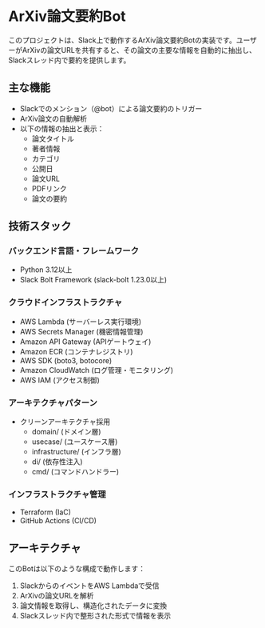 # ArXiv論文要約Bot

このプロジェクトは、Slack上で動作するArXiv論文要約Botの実装です。ユーザーがArXivの論文URLを共有すると、その論文の主要な情報を自動的に抽出し、Slackスレッド内で要約を提供します。

## 主な機能

- Slackでのメンション（@bot）による論文要約のトリガー
- ArXiv論文の自動解析
- 以下の情報の抽出と表示：
  - 論文タイトル
  - 著者情報
  - カテゴリ
  - 公開日
  - 論文URL
  - PDFリンク
  - 論文の要約

## 技術スタック

### バックエンド言語・フレームワーク
- Python 3.12以上
- Slack Bolt Framework (slack-bolt 1.23.0以上)

### クラウドインフラストラクチャ
- AWS Lambda (サーバーレス実行環境)
- AWS Secrets Manager (機密情報管理)
- Amazon API Gateway (APIゲートウェイ)
- Amazon ECR (コンテナレジストリ)
- AWS SDK (boto3, botocore)
- Amazon CloudWatch (ログ管理・モニタリング)
- AWS IAM (アクセス制御)

### アーキテクチャパターン
- クリーンアーキテクチャ採用
  - domain/ (ドメイン層)
  - usecase/ (ユースケース層)
  - infrastructure/ (インフラ層)
  - di/ (依存性注入)
  - cmd/ (コマンドハンドラー)

### インフラストラクチャ管理
- Terraform (IaC)
- GitHub Actions (CI/CD)

## アーキテクチャ

このBotは以下のような構成で動作します：

1. SlackからのイベントをAWS Lambdaで受信
2. ArXivの論文URLを解析
3. 論文情報を取得し、構造化されたデータに変換
4. Slackスレッド内で整形された形式で情報を表示